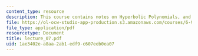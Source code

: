 ```yaml
---
content_type: resource
description: This course contains notes on Hyperbolic Polynomials, and SDP Representability.
file: https://ol-ocw-studio-app-production.s3.amazonaws.com/courses/6-972-algebraic-techniques-and-semidefinite-optimization-spring-2006/1ae3402ea8aa2ab1edf9c607eeb0ea07_lecture_07.pdf
file_type: application/pdf
resourcetype: Document
title: lecture_07.pdf
uid: 1ae3402e-a8aa-2ab1-edf9-c607eeb0ea07
---
```


